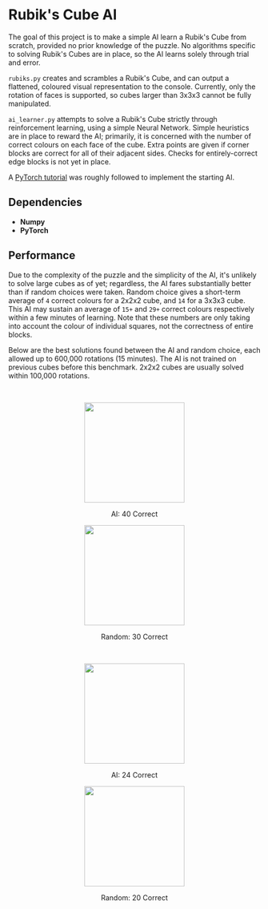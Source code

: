 # Rubik's Cube AI

The goal of this project is to make a simple AI learn a Rubik's Cube from scratch, provided no prior knowledge of the puzzle.
No algorithms specific to solving Rubik's Cubes are in place, so the AI learns solely through trial and error.

```rubiks.py``` creates and scrambles a Rubik's Cube, and can output a flattened, coloured visual representation to the console.
Currently, only the rotation of faces is supported, so cubes larger than 3x3x3 cannot be fully manipulated.

```ai_learner.py``` attempts to solve a Rubik's Cube strictly through reinforcement learning, using a simple Neural Network.
Simple heuristics are in place to reward the AI; primarily, it is concerned with the number of correct colours on each face of the cube.
Extra points are given if corner blocks are correct for all of their adjacent sides.
Checks for entirely-correct edge blocks is not yet in place.

A <a href="https://pytorch.org/tutorials/intermediate/reinforcement_q_learning.html">PyTorch tutorial</a> was roughly followed to implement the starting AI.

Dependencies
-----
*	<b>Numpy</b>
*	<b>PyTorch</b>

Performance
-----
Due to the complexity of the puzzle and the simplicity of the AI, it's unlikely to solve large cubes as of yet; regardless, the AI fares substantially better than if random choices were taken.
Random choice gives a short-term average of ```4``` correct colours for a 2x2x2 cube, and ```14``` for a 3x3x3 cube.
This AI may sustain an average of ```15+``` and ```29+``` correct colours respectively within a few minutes of learning.
Note that these numbers are only taking into account the colour of individual squares, not the correctness of entire blocks.

Below are the best solutions found between the AI and random choice, each allowed up to 600,000 rotations (15 minutes).
The AI is not trained on previous cubes before this benchmark.
2x2x2 cubes are usually solved within 100,000 rotations.

<br>
<div align="center">
	<figure>
		<img src="docs/3xCube_AI_40Correct.png" width="200" hspace="5">
		<p align="middle">
			<figcaption>AI: 40 Correct</figcaption>
		</p>
		<img src="docs/3xCube_Random_30Correct.png" width="200" hspace="5">
		<p align="middle">
			<figcaption>Random: 30 Correct</figcaption>
		</p>
	</figure>
</div>
<br>
<div align="center">
	<figure>
		<img src="docs/2xCube_AI_24Correct.png" width="200" hspace="5">
		<p align="middle">
			<figcaption>AI: 24 Correct</figcaption>
		</p>
		<img src="docs/2xCube_Random_20Correct.png" width="200" hspace="5">
		<p align="middle">
			<figcaption>Random: 20 Correct</figcaption>
		</p>
	</figure>
</div>